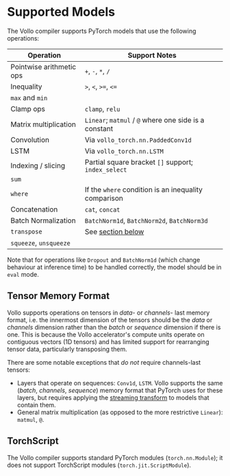 # Supported Models

The Vollo compiler supports PyTorch models that use the following operations:

| Operation                | Support Notes                                         |
| ------------------------ | ----------------------------------------------------- |
| Pointwise arithmetic ops | `+`, `-`, `*`, `/`                                    |
| Inequality               | `>`, `<`, `>=`, `<=`                                  |
| `max` and `min`          |                                                       |
| Clamp ops                | `clamp`, `relu`                                       |
| Matrix multiplication    | `Linear`; `matmul` / `@` where one side is a constant |
| Convolution              | Via `vollo_torch.nn.PaddedConv1d`                     |
| LSTM                     | Via `vollo_torch.nn.LSTM`                             |
| Indexing / slicing       | Partial square bracket `[]` support; `index_select`   |
| `sum`                    |                                                       |
| `where`                  | If the `where` condition is an inequality comparison  |
| Concatenation            | `cat`, `concat`                                       |
| Batch Normalization      | `BatchNorm1d`, `BatchNorm2d`, `BatchNorm3d`           |
| `transpose`              | See [section below](#tensor-memory-format)            |
| `squeeze`, `unsqueeze`   |                                                       |

Note that for operations like `Dropout` and `BatchNorm1d` (which change behaviour at inference time) to be handled correctly, the model should be in `eval` mode.

## Tensor Memory Format

Vollo supports operations on tensors in *data-* or *channels-* last memory
format, i.e. the innermost dimension of the tensors should be the *data* or
*channels* dimension rather than the *batch* or *sequence* dimension if there is
one.
This is because the Vollo accelerator's compute units operate on contiguous
vectors (1D tensors) and has limited support for rearranging tensor data,
particularly transposing them.

There are some notable exceptions that *do not* require channels-last tensors:

- Layers that operate on sequences: `Conv1d`, `LSTM`.
  Vollo supports the same (*batch*, *channels*, *sequence*) memory format that
  PyTorch uses for these layers, but requires applying the [streaming
  transform](example-2-cnn.md#using-the-streaming-transform) to models that
  contain them.
- General matrix multiplication (as opposed to the more restrictive `Linear`):
  `matmul`, `@`.

## TorchScript

The Vollo compiler supports standard PyTorch modules (`torch.nn.Module`); it
does not support TorchScript modules (`torch.jit.ScriptModule`).

